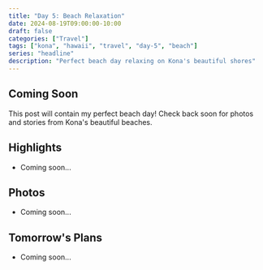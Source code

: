 ```yaml
---
title: "Day 5: Beach Relaxation"
date: 2024-08-19T09:00:00-10:00
draft: false
categories: ["Travel"]
tags: ["kona", "hawaii", "travel", "day-5", "beach"]
series: "headline"
description: "Perfect beach day relaxing on Kona's beautiful shores"
---
```


## Coming Soon

This post will contain my perfect beach day! Check back soon for photos and stories from Kona's beautiful beaches.

## Highlights

- Coming soon...

## Photos

- Coming soon...

## Tomorrow's Plans

- Coming soon...